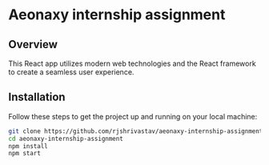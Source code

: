 # Aeonaxy internship assignment

## Overview

This React app utilizes modern web technologies and the React framework to create a seamless user experience.


## Installation

Follow these steps to get the project up and running on your local machine:

   ```bash
   git clone https://github.com/rjshrivastav/aeonaxy-internship-assignment.git
   cd aeonaxy-internship-assignment
   npm install
   npm start
   ```

